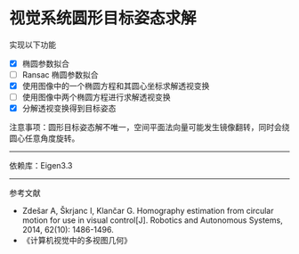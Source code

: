 # 视觉系统圆形目标姿态求解

实现以下功能

* [X] 椭圆参数拟合
* [ ] Ransac 椭圆参数拟合
* [X] 使用图像中的一个椭圆方程和其圆心坐标求解透视变换
* [ ] 使用图像中两个椭圆方程进行求解透视变换
* [X] 分解透视变换得到目标姿态

注意事项：圆形目标姿态解不唯一，空间平面法向量可能发生镜像翻转，同时会绕圆心任意角度旋转。

---

 依赖库：Eigen3.3

---

参考文献

* Zdešar A, Škrjanc I, Klančar G. Homography estimation from circular motion for use in visual control[J]. Robotics and Autonomous Systems, 2014, 62(10): 1486-1496.
* 《计算机视觉中的多视图几何》
